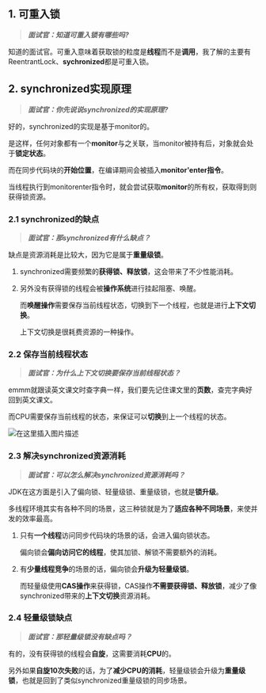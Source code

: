 ## 1. 可重入锁

> ***面试官：知道可重入锁有哪些吗?***

知道的面试官。可重入意味着获取锁的粒度是**线程**而不是**调用**，我了解的主要有ReentrantLock、**sychronized**都是可重入锁。

## 2. synchronized实现原理

> ***面试官：你先说说synchronized的实现原理?***

好的，synchronized的实现是基于monitor的。

是这样，任何对象都有一个**monitor**与之关联，当monitor被持有后，对象就会处于**锁定状态**。

而在同步代码块的**开始位置**，在编译期间会被插入**monitor'enter指令**。

当线程执行到monitorenter指令时，就会尝试获取**monitor**的所有权，获取得到则获得锁资源。

### 2.1 synchronized的缺点

> ***面试官：那synchronized有什么缺点？***

缺点是资源消耗是比较大，因为它是属于**重量级锁**。

1. synchronized需要频繁的**获得锁、释放锁**，这会带来了不少性能消耗。

2. 另外没有获得锁的线程会被**操作系统**进行挂起阻塞、唤醒。

   而**唤醒操作**需要保存当前线程状态，切换到下一个线程，也就是进行**上下文切换**。

   上下文切换是很耗费资源的一种操作。

### 2.2 保存当前线程状态

> ***面试官：为什么上下文切换要保存当前线程状态？***

emmm就跟读英文课文时查字典一样，我们要先记住课文里的**页数**，查完字典好回到英文课文。

而CPU需要保存当前线程的状态，来保证可以**切换**到上一个线程的状态。

![在这里插入图片描述](https://img-blog.csdnimg.cn/direct/89625c609b3a4a38bd84a234fae3ccf1.png#pic_center)

### 2.3 解决synchronized资源消耗

> ***面试官：可以怎么解决synchronized资源消耗吗？***

JDK在这方面是引入了偏向锁、轻量级锁、重量级锁，也就是**锁升级**。

多线程环境其实有各种不同的场景，这三种锁就是为了**适应各种不同场景**，来使并发的效率最高。

1. 只有**一个线程**访问同步代码块的场景的话，会进入偏向锁状态。

   偏向锁会**偏向访问它的线程**，使其加锁、解锁不需要额外的消耗。

2. 有**少量线程竞争**的场景的话，偏向锁会**升级为轻量级锁**。

   而轻量级使用**CAS操作**来获得锁，CAS操作**不需要获得锁、释放锁**，减少了像synchronized带来的**上下文切换**资源消耗。

### 2.4 轻量级锁缺点

> ***面试官：那轻量级锁没有缺点吗？***

有的，没有获得锁的线程会**自旋**，这需要消耗**CPU**的。

另外如果**自旋10次失败**的话，为了**减少CPU的消耗**，轻量级锁会升级为**重量级锁**，也就是回到了类似synchronized重量级锁的同步场景。

